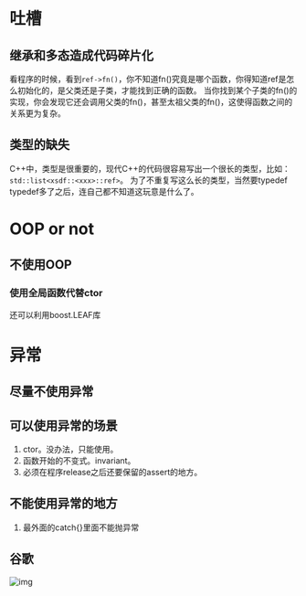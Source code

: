 # 吐槽

## 继承和多态造成代码碎片化

看程序的时候，看到`ref->fn()`，你不知道fn()究竟是哪个函数，你得知道ref是怎么初始化的，是父类还是子类，才能找到正确的函数。
当你找到某个子类的fn()的实现，你会发现它还会调用父类的fn()，甚至太祖父类的fn()，这使得函数之间的关系更为复杂。

## 类型的缺失

C++中，类型是很重要的，现代C++的代码很容易写出一个很长的类型，比如：`std::list<xsdf::<xxx>::ref>`。
为了不重复写这么长的类型，当然要typedef
typedef多了之后，连自己都不知道这玩意是什么了。

# OOP or not



## 不使用OOP



### 使用全局函数代替ctor

还可以利用boost.LEAF库



# 异常

## 尽量不使用异常



## 可以使用异常的场景

1. ctor。没办法，只能使用。
2. 函数开始的不变式。invariant。
3. 必须在程序release之后还要保留的assert的地方。



## 不能使用异常的地方

1. 最外面的catch{}里面不能抛异常



## 谷歌

![img](https://ask.qcloudimg.com/developer-images/article/1198598/5mfdn24fw6.png)


